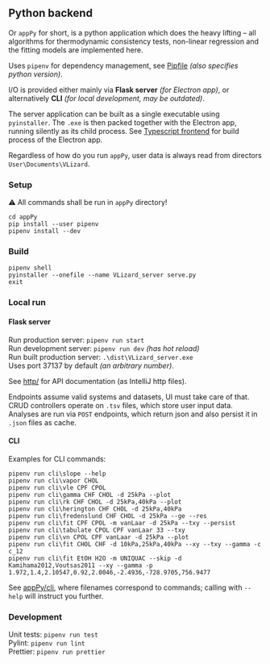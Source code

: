 ## Python backend

Or `appPy` for short, is a python application which does the heavy lifting –
all algorithms for thermodynamic consistency tests, non-linear regression and the fitting models are implemented here.

Uses `pipenv` for dependency management, see [Pipfile](../appPy/Pipfile) _(also specifies python version)_.

I/O is provided either mainly via **Flask server** _(for Electron app)_,
or alternatively **CLI** _(for local development, may be outdated)_.

The server application can be built as a single executable using `pyinstaller`.
The `.exe` is then packed together with the Electron app, running silently as its child process.
See [Typescript frontend](appUI.md) for build process of the Electron app.

Regardless of how do you run `appPy`, user data is always read from directors `User\Documents\VLizard`. 


### Setup
⚠ All commands shall be run in `appPy` directory!
```
cd appPy
pip install --user pipenv
pipenv install --dev
```

### Build
```
pipenv shell
pyinstaller --onefile --name VLizard_server serve.py
exit
```

### Local run

#### Flask server
Run production server: `pipenv run start`  
Run development server: `pipenv run dev` _(has hot reload)_  
Run built production server: `.\dist\VLizard_server.exe`  
Uses port 37137 by default _(an arbitrary number)_.    

See [http/](../http) for API documentation (as IntelliJ http files).  

Endpoints assume valid systems and datasets, UI must take care of that.
CRUD controllers operate on `.tsv` files, which store user input data.
Analyses are run via `POST` endpoints, which return json and also persist it in `.json` files as cache.


#### CLI
Examples for CLI commands:
```
pipenv run cli\slope --help
pipenv run cli\vapor CHOL
pipenv run cli\vle CPF CPOL
pipenv run cli\gamma CHF CHOL -d 25kPa --plot
pipenv run cli\rk CHF CHOL -d 25kPa,40kPa --plot
pipenv run cli\herington CHF CHOL -d 25kPa,40kPa
pipenv run cli\fredenslund CHF CHOL -d 25kPa --ge --res
pipenv run cli\fit CPF CPOL -m vanLaar -d 25kPa --txy --persist
pipenv run cli\tabulate CPOL CPF vanLaar 33 --txy
pipenv run cli\vn CPOL CPF vanLaar -d 25kPa --plot
pipenv run cli\fit CHOL CHF -d 10kPa,25kPa,40kPa --xy --txy --gamma -c c_12
pipenv run cli\fit EtOH H2O -m UNIQUAC --skip -d Kamihama2012,Voutsas2011 --xy --gamma -p 1.972,1.4,2.10547,0.92,2.0046,-2.4936,-728.9705,756.9477
```
See [appPy/cli](../appPy/cli), where filenames correspond to commands;
calling with `--help` will instruct you further.

### Development
Unit tests: `pipenv run test`  
Pylint: `pipenv run lint`  
Prettier: `pipenv run prettier`
